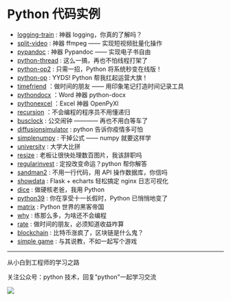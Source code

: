 # Python 代码实例

- [logging-train](https://github.com/JustDoPython/python-examples/tree/master/taiyangxue/logging-train) : 神器 logging，你真的了解吗？
- [split-video](https://github.com/JustDoPython/python-examples/tree/master/taiyangxue/split-video) : 神器 ffmpeg —— 实现短视频批量化操作
- [pypandoc](https://github.com/JustDoPython/python-examples/tree/master/taiyangxue/pypandoc) : 神器 Pypandoc —— 实现电子书自由
- [python-thread](https://github.com/JustDoPython/python-examples/tree/master/taiyangxue/python-thread) : 这么一搞，再也不怕线程打架了
- [python-op2](https://github.com/JustDoPython/python-examples/tree/master/taiyangxue/python-op2) : 只需一招，Python 将系统秒变在线版！
- [python-op](https://github.com/JustDoPython/python-examples/tree/master/taiyangxue/python-op) : YYDS! Python 帮我扛起运营大旗！
- [timefriend](https://github.com/JustDoPython/python-examples/tree/master/taiyangxue/timefriend) ：做时间的朋友 —— 用印象笔记打造时间记录工具
- [pythondocx](https://github.com/JustDoPython/python-examples/tree/master/taiyangxue/pythondocx) ：Word 神器 python-docx
- [pythonexcel](https://github.com/JustDoPython/python-examples/tree/master/taiyangxue/pythonxlsx) ：Excel 神器 OpenPyXl
- [recursion](https://github.com/JustDoPython/python-examples/tree/master/taiyangxue/recursion) ：不会编程的程序员不用懂递归
- [busclock](https://github.com/JustDoPython/python-examples/tree/master/taiyangxue/busclock) : 公交闹钟 ———— 再也不用白等车了
- [diffusionsimulator](https://github.com/JustDoPython/python-examples/tree/master/taiyangxue/diffusionsimulator) : python 告诉你疫情多可怕
- [simplenumpy](https://github.com/JustDoPython/python-examples/tree/master/taiyangxue/simplenumpy) : 干掉公式 —— numpy 就要这样学
- [university](https://github.com/JustDoPython/python-examples/tree/master/taiyangxue/university) : 大学大比拼
- [resize](https://github.com/JustDoPython/python-examples/tree/master/taiyangxue/resize) : 老板让很快处理数百图片，我该辞职吗
- [regularinvest](https://github.com/JustDoPython/python-examples/tree/master/taiyangxue/regular_invest) : 定投改变命运？python 帮你解答
- [sandman2](https://github.com/JustDoPython/python-examples/tree/master/taiyangxue/sandman2) : 不用一行代码，用 API 操作数据库，你信吗
- [showdata](https://github.com/JustDoPython/python-examples/tree/master/taiyangxue/showdata) : Flask + echarts 轻松搞定 nginx 日志可视化
- [dice](https://github.com/JustDoPython/python-examples/tree/master/taiyangxue/dice) : 做硬核老爸，我用 Python
- [python39](https://github.com/JustDoPython/python-examples/tree/master/taiyangxue/python39) : 你在享受十一长假时，Python 已悄悄地变了
- [matrix](https://github.com/JustDoPython/python-examples/tree/master/taiyangxue/matrix) : Python 世界的黑客帝国
- [why](https://github.com/JustDoPython/python-examples/tree/master/taiyangxue/why) : 练那么多，为啥还不会编程
- [rate](https://github.com/JustDoPython/python-examples/tree/master/taiyangxue/rate-of-return) : 做时间的朋友，必须知道收益咋算
- [blockchain](https://github.com/JustDoPython/python-examples/tree/master/taiyangxue/blockchain) : 比特币涨疯了，区块链是什么鬼？
- [simple game](https://github.com/JustDoPython/python-examples/tree/master/taiyangxue/simple-game) : 与其说教，不如一起写个游戏

---

从小白到工程师的学习之路

关注公众号：python 技术，回复"python"一起学习交流

![](http://favorites.ren/assets/images/python.jpg)
